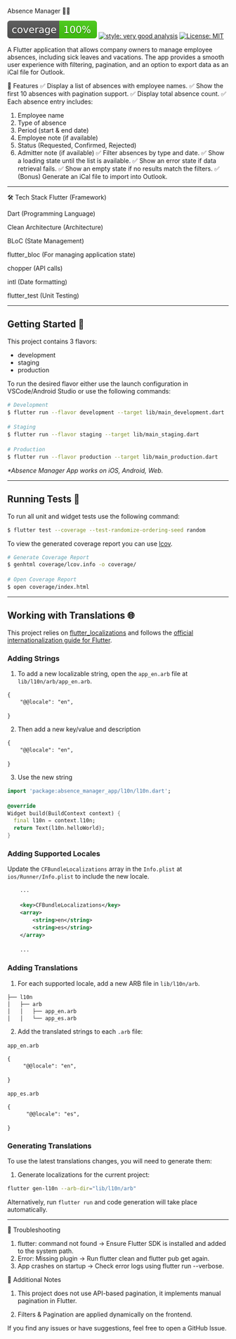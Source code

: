 Absence Manager 🏢📆

![coverage][coverage_badge]
[![style: very good analysis][very_good_analysis_badge]][very_good_analysis_link]
[![License: MIT][license_badge]][license_link]


A Flutter application that allows company owners to manage employee absences, including sick leaves and vacations. The app provides a smooth user experience with filtering, pagination, and an option to export data as an iCal file for Outlook.

📌 Features
✅ Display a list of absences with employee names.
✅ Show the first 10 absences with pagination support.
✅ Display total absence count.
✅ Each absence entry includes:
1. Employee name
2. Type of absence
3. Period (start & end date)
4. Employee note (if available)
5. Status (Requested, Confirmed, Rejected)
6. Admitter note (if available)
✅ Filter absences by type and date.
✅ Show a loading state until the list is available.
✅ Show an error state if data retrieval fails.
✅ Show an empty state if no results match the filters.
✅ (Bonus) Generate an iCal file to import into Outlook.

---
🛠️ Tech Stack
Flutter (Framework)

Dart (Programming Language)

Clean Architecture (Architecture)

BLoC (State Management)

flutter_bloc (For managing application state)

chopper (API calls)

intl (Date formatting)

flutter_test (Unit Testing)

---

## Getting Started 🚀

This project contains 3 flavors:

- development
- staging
- production

To run the desired flavor either use the launch configuration in VSCode/Android Studio or use the following commands:

```sh
# Development
$ flutter run --flavor development --target lib/main_development.dart

# Staging
$ flutter run --flavor staging --target lib/main_staging.dart

# Production
$ flutter run --flavor production --target lib/main_production.dart
```

_\*Absence Manager App works on iOS, Android, Web._

---

## Running Tests 🧪

To run all unit and widget tests use the following command:

```sh
$ flutter test --coverage --test-randomize-ordering-seed random
```

To view the generated coverage report you can use [lcov](https://github.com/linux-test-project/lcov).

```sh
# Generate Coverage Report
$ genhtml coverage/lcov.info -o coverage/

# Open Coverage Report
$ open coverage/index.html
```

---

## Working with Translations 🌐

This project relies on [flutter_localizations][flutter_localizations_link] and follows the [official internationalization guide for Flutter][internationalization_link].

### Adding Strings

1. To add a new localizable string, open the `app_en.arb` file at `lib/l10n/arb/app_en.arb`.

```arb
{
    "@@locale": "en",
  
}
```

2. Then add a new key/value and description

```arb
{
    "@@locale": "en",
  
}
```

3. Use the new string

```dart
import 'package:absence_manager_app/l10n/l10n.dart';

@override
Widget build(BuildContext context) {
  final l10n = context.l10n;
  return Text(l10n.helloWorld);
}
```

### Adding Supported Locales

Update the `CFBundleLocalizations` array in the `Info.plist` at `ios/Runner/Info.plist` to include the new locale.

```xml
    ...

    <key>CFBundleLocalizations</key>
	<array>
		<string>en</string>
		<string>es</string>
	</array>

    ...
```

### Adding Translations

1. For each supported locale, add a new ARB file in `lib/l10n/arb`.

```
├── l10n
│   ├── arb
│   │   ├── app_en.arb
│   │   └── app_es.arb
```

2. Add the translated strings to each `.arb` file:

`app_en.arb`

```arb
{
     "@@locale": "en",

}
```

`app_es.arb`

```arb
{
      "@@locale": "es",

}
```

### Generating Translations

To use the latest translations changes, you will need to generate them:

1. Generate localizations for the current project:

```sh
flutter gen-l10n --arb-dir="lib/l10n/arb"
```

Alternatively, run `flutter run` and code generation will take place automatically.

---

🐛 Troubleshooting
                    
1. flutter: command not found -> Ensure Flutter SDK is installed and added to the system path.
2. Error: Missing plugin -> Run flutter clean and flutter pub get again.
3. App crashes on startup -> Check error logs using flutter run --verbose.

📌 Additional Notes
1. This project does not use API-based pagination, it implements manual pagination in Flutter.

2. Filters & Pagination are applied dynamically on the frontend.


If you find any issues or have suggestions, feel free to open a GitHub Issue.


[coverage_badge]: coverage_badge.svg
[flutter_localizations_link]: https://api.flutter.dev/flutter/flutter_localizations/flutter_localizations-library.html
[internationalization_link]: https://flutter.dev/docs/development/accessibility-and-localization/internationalization
[license_badge]: https://img.shields.io/badge/license-MIT-blue.svg
[license_link]: https://opensource.org/licenses/MIT
[very_good_analysis_badge]: https://img.shields.io/badge/style-very_good_analysis-B22C89.svg
[very_good_analysis_link]: https://pub.dev/packages/very_good_analysis
[very_good_cli_link]: https://github.com/VeryGoodOpenSource/very_good_cli
